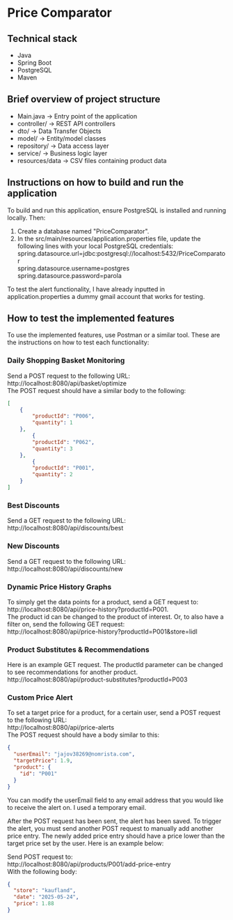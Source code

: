 # Price Comparator
## Technical stack 
- Java
- Spring Boot
- PostgreSQL
- Maven

## Brief overview of project structure
- Main.java -> Entry point of the application
- controller/ -> REST API controllers
- dto/ -> Data Transfer Objects
- model/ -> Entity/model classes
- repository/ -> Data access layer
- service/ -> Business logic layer
- resources/data -> CSV files containing product data

## Instructions on how to build and run the application
To build and run this application, ensure PostgreSQL is installed and running locally. Then:  
1. Create a database named "PriceComparator".  
2. In the src/main/resources/application.properties file, update the following lines with your local PostgreSQL credentials:  
spring.datasource.url=jdbc:postgresql://localhost:5432/PriceComparator  
spring.datasource.username=postgres  
spring.datasource.password=parola  

To test the alert functionality, I have already inputted in application.properties a dummy gmail account that works for testing.  

## How to test the implemented features
To use the implemented features, use Postman or a similar tool. These are the instructions on how to test each functionality:  

### Daily Shopping Basket Monitoring
Send a POST request to the following URL: http://localhost:8080/api/basket/optimize  
The POST request should have a similar body to the following:  
```json
[
    {
        "productId": "P006",
        "quantity": 1
    },
        {
        "productId": "P062",
        "quantity": 3
    },
        {
        "productId": "P001",
        "quantity": 2
    }
]
 ```

### Best Discounts
Send a GET request to the following URL: http://localhost:8080/api/discounts/best

### New Discounts
Send a GET request to the following URL: http://localhost:8080/api/discounts/new

### Dynamic Price History Graphs
To simply get the data points for a product, send a GET request to: http://localhost:8080/api/price-history?productId=P001.  
 The product id can be changed to the product of interest. Or, to also have a filter on, send the following GET request:  
  http://localhost:8080/api/price-history?productId=P001&store=lidl

### Product Substitutes & Recommendations
Here is an example GET request. The productId parameter can be changed to see recommendations for another product.  
 http://localhost:8080/api/product-substitutes?productId=P003

### Custom Price Alert
To set a target price for a product, for a certain user, send a POST request to the following URL:  
http://localhost:8080/api/price-alerts  
The POST request should have a body similar to this:
```json
{
  "userEmail": "jajov38269@nomrista.com",
  "targetPrice": 1.9,
  "product": {
    "id": "P001"
  }
}
 ```

You can modify the userEmail field to any email address that you would like to receive the alert on. I used a temporary email.

After the POST request has been sent, the alert has been saved. To trigger the alert, you must send another POST request to manually add another price entry. The newly added price entry should have a price lower than the target price set by the user. Here is an example below:

Send POST request to:  
 http://localhost:8080/api/products/P001/add-price-entry  
With the following body:  
```json
{
  "store": "kaufland",
  "date": "2025-05-24",
  "price": 1.88
}
 ```


